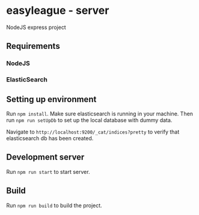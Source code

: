 # easyleague - server
  NodeJS express project 

## Requirements
### NodeJS
### ElasticSearch

## Setting up environment
Run `npm install`. Make sure elasticsearch is running in your machine. Then run `npm run setUpDb` to set up the local database with dummy data.

Navigate to `http://localhost:9200/_cat/indices?pretty` to verify that elasticsearch db has been created.

## Development server
Run `npm run start` to start server. 

## Build

Run `npm run build` to build the project. 
